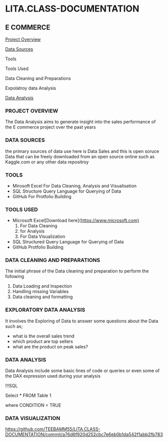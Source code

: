 # LITA.CLASS-DOCUMENTATION


## E COMMERCE



[Project Overview](#project-overview)



 [Data Sources](#data-sources)
 


 Tools



 Tools Used



 Data Cleaning and Preparations

 

 Expolatroy data Analysis

 
 
 [Data Analysis](#data-analysis)
 

 

### PROJECT OVERVIEW
The Data Analysis aims to generate insight into the sales performance of the E commerce project over the past  years 
### DATA SOURCES
the primary sources of data use here is Data Sales and this is open soruce Data that can be freely downloaded from an open source online such as Kaggle.com or any other data repositroy
### TOOLS
- Mirosoft Excel For Data Cleaning, Analysis and Visualisation
- SQL Structure Query Language for Querying of Data
- GitHub For Protfolio Building
 ### TOOLS USED
  - Microsoft Excel[Download here]{https://www.microsoft.com}
    1. For Data Cleaning
    2. for Analysis
    3. For Data Visualization
  - SQL Structured Query Language for Querying of Data
  - GitHub Protfolio Building
### DATA CLEANING AND PREPARATIONS
The initial phrase of the Data cleaning and preparation to perform the following
1. Data Loading and Inspection
2. Handling missing Variables
3. Data cleaning and formatting
### EXPLORATORY DATA ANALYSIS
It involves the Exploring of Data to answer some questions about the Data such as;
- what is the overall sales trend
- which product are top sellers
- what are the product on peak sales?
### DATA ANALYSIS
Data Analysis include some basic lines of code or queries or even some of the DAX expression used during your analysis
 
  !!!SQL
  
  Select * FROM Table 1
  
  where CONDITION = TRUE

  ### DATA VISUALIZATION
  https://github.com/TEEBAMM55/LITA.CLASS-DOCUMENTATION/commit/a76d6f920d252cbc7e6eb0b1da542f1abb2fb783
  
 
  

  
  

 
   




    
  



